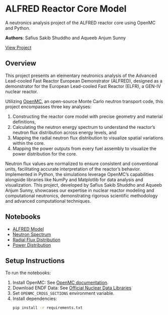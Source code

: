 # ALFRED Reactor Core Model
A neutronics analysis project of the ALFRED reactor core using OpenMC and Python.

**Authors**: Safius Sakib Shuddho and Aqueeb Anjum Sunny

[View Project](https://SShuddho.github.io/neutronics-alfred)

## Overview
This project presents an elementary neutronics analysis of the Advanced Lead-cooled Fast Reactor European Demonstrator (ALFRED), designed as a demonstrator for the European Lead-cooled Fast Reactor (ELFR), a GEN-IV nuclear reactor.

Utilizing [OpenMC](https://openmc.org), an open-source Monte Carlo neutron transport code, this project encompasses three key analyses:

1. Constructing the reactor core model with precise geometry and material definitions,
2. Calculating the neutron energy spectrum to understand the reactor’s neutron flux distribution across energy levels, and
3. Mapping the radial neutron flux distribution to visualize spatial variations within the core.
4. Mapping the power outputs from every fuel assembly to visualize the power distribution for the core.

Neutron flux values are normalized to ensure consistent and conventional units, facilitating accurate interpretation of the reactor’s behavior. Implemented in Python, the simulations leverage OpenMC’s capabilities alongside libraries like NumPy and Matplotlib for data analysis and visualization. This project, developed by Safius Sakib Shuddho and Aqueeb Anjum Sunny, showcases our expertise in nuclear reactor modeling and computational neutronics, demonstrating rigorous scientific methodology and advanced computational techniques.

## Notebooks
- [ALFRED Model](notebooks/ALFRED-model/ALFRED-model.ipynb)
- [Neutron Spectrum](notebooks/neutron-spectrum/neutron-spectrum.ipynb)
- [Radial Flux Distribution](notebooks/radial-flux/radial-flux.ipynb)
- [Power Distribution](notebooks/power-distribution/power-distribution.ipynb)

## Setup Instructions
To run the notebooks:
1. Install OpenMC: See [OpenMC documentation](https://docs.openmc.org/en/stable/quickinstall.html).
2. Download ENDF Data: See [Official Nuclear Data Libraries](https://openmc.org/official-data-libraries/)
3. Set `OPENMC_CROSS_SECTIONS` environment variable.
4. Install dependencies:
   ```bash
   pip install -r requirements.txt
